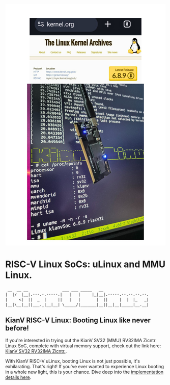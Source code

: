 <img src="kianVsv32.jpg" alt="Kianv Soc"/>

RISC-V Linux SoCs: uLinux and MMU Linux.
=========================================
```
 __  __ __               ___ ___ _____   __
|  |/  |__|.---.-.-----.|   |   |     |_|__|.-----.--.--.--.--.
|     <|  ||  _  |     ||   |   |       |  ||     |  |  |_   _|
|__|\__|__||___._|__|__| \_____/|_______|__||__|__|_____|__.__|
```
## KianV RISC-V Linux: Booting Linux like never before!
If you're interested in trying out the KianV SV32 (MMU) RV32IMA Zicntr Linux SoC, complete with virtual memory support, check out the link here:
[KianV SV32 RV32IMA Zicntr.](https://github.com/splinedrive/kianRiscV/tree/master/linux_socs/kianv_mc_rv32ima_sv32).

With KianV RISC-V uLinux, booting Linux is not just possible, it's exhilarating. That's right! If you've ever wanted to experience Linux booting in a whole new light, this is your chance.
Dive deep into the [implementation details here](https://github.com/splinedrive/kianRiscV/blob/master/linux_socs/kianv_harris_mcycle_edition/README.md).
